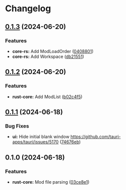 # Changelog

## [0.1.3](https://github.com/bukowa/ck3oop/compare/ck3oop-ui-v0.1.2...ck3oop-ui-v0.1.3) (2024-06-20)


### Features

* **core-rs:** Add ModLoadOrder ([0408801](https://github.com/bukowa/ck3oop/commit/0408801f3226e579461d6442b6a2c0d8b5fa3ea0))
* **core-rs:** Add Workspace ([db21551](https://github.com/bukowa/ck3oop/commit/db21551b014a746aa898aec07cb0b43246cd20c9))

## [0.1.2](https://github.com/bukowa/ck3oop/compare/ck3oop-ui-v0.1.1...ck3oop-ui-v0.1.2) (2024-06-20)


### Features

* **rust-core:** Add ModList ([b02c4f5](https://github.com/bukowa/ck3oop/commit/b02c4f557531ffe253dc44e14b65c68ffa754e42))

## [0.1.1](https://github.com/bukowa/ck3oop/compare/ck3oop-ui-v0.1.0...ck3oop-ui-v0.1.1) (2024-06-18)


### Bug Fixes

* **ui:** Hide initial blank window https://github.com/tauri-apps/tauri/issues/5170 ([74676eb](https://github.com/bukowa/ck3oop/commit/74676ebce4a1ac4330ab62a5e522847cd2d96b62))

## 0.1.0 (2024-06-18)


### Features

* **rust-core:** Mod file parsing ([03ce8e1](https://github.com/bukowa/ck3oop/commit/03ce8e167ee99b0c594b4fb3325e7c62963b0825))
